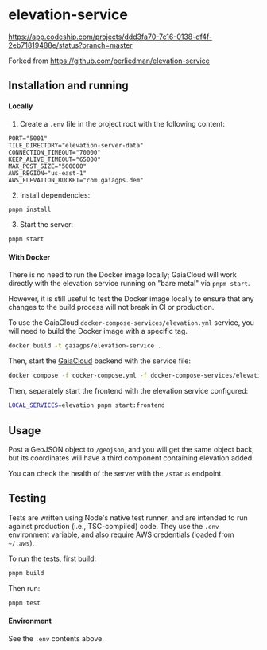 # elevation-service

https://app.codeship.com/projects/ddd3fa70-7c16-0138-df4f-2eb71819488e/status?branch=master

Forked from https://github.com/perliedman/elevation-service

## Installation and running

#### Locally

1. Create a `.env` file in the project root with the following content:

```env
PORT="5001"
TILE_DIRECTORY="elevation-server-data"
CONNECTION_TIMEOUT="70000"
KEEP_ALIVE_TIMEOUT="65000"
MAX_POST_SIZE="500000"
AWS_REGION="us-east-1"
AWS_ELEVATION_BUCKET="com.gaiagps.dem"
```

2. Install dependencies:

```bash
pnpm install
```

3. Start the server:

```bash
pnpm start
```

#### With Docker

There is no need to run the Docker image locally; GaiaCloud will work directly with the elevation service running on "bare metal" via `pnpm start`.

However, it is still useful to test the Docker image locally to ensure that any changes to the build process will not break in CI or production.

To use the GaiaCloud `docker-compose-services/elevation.yml` service, you will need to build the Docker image with a specific tag.

```bash
docker build -t gaiagps/elevation-service .
```

Then, start the [GaiaCloud](https://github.com/trailbehind/GaiaCloud/) backend with the service file:

```bash
docker compose -f docker-compose.yml -f docker-compose-services/elevation.yml up
```

Then, separately start the frontend with the elevation service configured:

```bash
LOCAL_SERVICES=elevation pnpm start:frontend
```

## Usage

Post a GeoJSON object to `/geojson`, and you will get the same object back, but its
coordinates will have a third component containing elevation added.

You can check the health of the server with the `/status` endpoint.

## Testing

Tests are written using Node's native test runner, and are intended to run against production (i.e.,
TSC-compiled) code. They use the `.env` environment variable, and also require AWS credentials
(loaded from `~/.aws`).

To run the tests, first build:

```bash
pnpm build
```

Then run:

```bash
pnpm test
```

#### Environment

See the `.env` contents above.
